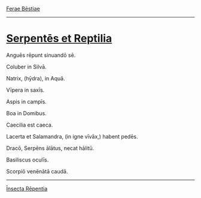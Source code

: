 [Ferae Bēstiae](./030-ferae-bestiae.md)

---

# [Serpentēs et Reptilia](https://www.archive.org/stream/cu31924032499455#page/n76/mode/1up)

Anguēs rēpunt sinuandō sē.

Coluber in Silvā.

Natrix, (hȳdra), in Aquā.

Vīpera in saxīs.

Aspis in campīs.

Boa in Domibus.

Caecilia est caeca.

Lacerta et Salamandra, (in igne vīvāx,) habent pedēs.

Dracō, Serpēns ālātus, necat hālitū.

Basiliscus oculīs.

Scorpiō venēnātā caudā.

---

[Īnsecta Rēpentia](./032-insecta-repentia.md)

